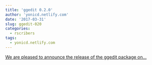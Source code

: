 ```yaml
---
title: 'ggedit 0.2.0'
author: 'yonicd.netlify.com'
date: '2017-03-31'
slug: ggedit-020
categories:
  - rscribers
tags:
  - yonicd.netlify.com
---
```


[We are pleased to announce the release of the ggedit package on...<click to read more>](https://yonicd.netlify.com/post/2017-03-31-ggedit_cranpost/)

